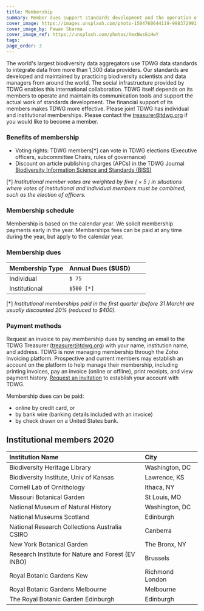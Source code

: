 ```yaml
---
title: Membership
summary: Member dues support standards development and the operation of our collaboration platforms.
cover_image: https://images.unsplash.com/photo-1504760644119-998372991f7c
cover_image_by: Pawan Sharma
cover_image_ref: https://unsplash.com/photos/XexNwsGiHwY
tags: 
page_order: 3
---
```


The world's largest biodiversity data aggregators use TDWG data standards to integrate data from more than 1,300 data providers. Our standards are developed and maintained by practicing biodiversity scientists and data managers from around the world. The social infrastructure provided by TDWG enables this international collaboration. TDWG itself depends on its members to operate and maintain its communication tools and support the actual work of standards development. The financial support of its members makes TDWG more effective. Please join! TDWG has individual and institutional memberships. Please contact the <a href="mailto:treasurer@tdwg.org?subject=Membership request&body=Please provide contact name and email if different than sender, billing address, and membership type (individual or institutional).">treasurer@tdwg.org</a> if you would like to become a member.

### Benefits of membership

* Voting rights:  TDWG members\[\*\] can vote in TDWG elections (Executive officers, subcommittee Chairs, rules of governance)
* Discount on article publishing charges (APCs) in the TDWG Journal [Biodiversity Information Science and Standards (BISS)](../../journal/)

\[\*\] _Institutional member votes are weighted by five ( &times; 5 ) in situations where votes of institutional and individual members must be combined, such as the election of officers._

### Membership schedule

Membership is based on the calendar year.  We solicit membership payments early in the year. Memberships fees can be paid at any time during the year, but apply to the calendar year.

### Membership dues 

| Membership Type | Annual Dues ($USD) |   |   |
| :--- | :--- | :--- | --- |
| Individual | `$ 75  `|   |   |
| Institutional  | `$500 [*]` |   |   |

  \[\*\] _Institutional memberships paid in the first quarter (before 31 March) are usually discounted 20% (reduced to $400)._ 

### Payment methods

Request an invoice to pay membership dues by sending an email to the TDWG Treasurer (treasurer@tdwg.org) with your name, institution name, and address. TDWG is now managing membership through the Zoho Invoicing platform. Prospective and current members may establish an account on the platform to help manage their membership, including printing invoices, pay an invoice (online or offline), print receipts, and view payment history. [Request an invitation](mailto:secretariat@tdwg.org) to establish your account with TDWG.

Membership dues can be paid:

* online by credit card, or  
* by bank wire (banking details included with an invoice)
* by check drawn on a United States bank. 


## Institutional members 2020

| Institution Name | City |
| :--- | :--- |
| Biodiversity Heritage Library | 	Washington, DC |
| Biodiversity Institute, Univ of Kansas | 	Lawrence, KS |
| Cornell Lab of Ornithology | 	Ithaca, NY |
| Missouri Botanical Garden | 	St Louis, MO |
| National Museum of Natural History |  Washington, DC |
| National Museums Scotland | 	Edinburgh |
| National Research Collections Australia CSIRO | 	Canberra |
| New York Botanical Garden | 	The Bronx, NY |
| Research Institute for Nature and Forest (EV INBO) | 	Brussels |
| Royal Botanic Gardens Kew |   Richmond London |
| Royal Botanic Gardens Melbourne | 	Melbourne |
| The Royal Botanic Garden Edinburgh | 	Edinburgh |
  
